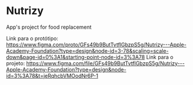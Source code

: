 # Nutrizy
App's project for food replacement

Link para o protótipo: https://www.figma.com/proto/GFs49b9ButTvtflGbzpS5g/Nutrizy---Apple-Academy-Foundation?type=design&node-id=3-78&scaling=scale-down&page-id=0%3A1&starting-point-node-id=3%3A78
Link para o projeto: https://www.figma.com/file/GFs49b9ButTvtflGbzpS5g/Nutrizy---Apple-Academy-Foundation?type=design&node-id=3%3A78&t=jeRqhcbVMOodNr6P-1

